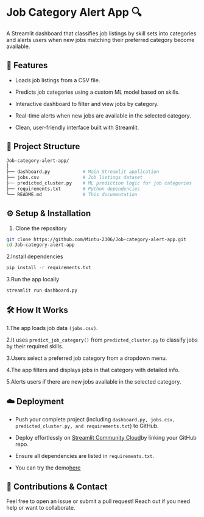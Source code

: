 # Job Category Alert App 🔍
A Streamlit dashboard that classifies job listings by skill sets into categories and alerts users when new jobs matching their preferred category become available.
## 🚀 Features
- Loads job listings from a CSV file.

- Predicts job categories using a custom ML model based on skills.

- Interactive dashboard to filter and view jobs by category.

- Real-time alerts when new jobs are available in the selected category.

- Clean, user-friendly interface built with Streamlit.
## 📂 Project Structure
```bash
Job-category-alert-app/
│
├── dashboard.py            # Main Streamlit application
├── jobs.csv                # Job listings dataset
├── predicted_cluster.py    # ML prediction logic for job categories
├── requirements.txt        # Python dependencies
└── README.md               # This documentation
```
## ⚙️ Setup & Installation
1. Clone the repository
```bash
git clone https://github.com/Mintu-2306/Job-category-alert-app.git
cd Job-category-alert-app
```
2.Install dependencies
```bash
pip install -r requirements.txt
```
3.Run the app locally
```bash
streamlit run dashboard.py
```
## 🛠️ How It Works

1.The app loads job data ```(jobs.csv)```.

2.It uses ```predict_job_category()``` from ```predicted_cluster.py``` to classify jobs by their required skills.

3.Users select a preferred job category from a dropdown menu.

4.The app filters and displays jobs in that category with detailed info.

5.Alerts users if there are new jobs available in the selected category.
## ☁️ Deployment
- Push your complete project (including ```dashboard.py, jobs.csv, predicted_cluster.py, and requirements.txt```) to GitHub.

- Deploy effortlessly on [Streamlit Community Cloud](https://streamlit.io/cloud)by linking your GitHub repo.

- Ensure all dependencies are listed in ```requirements.txt```.
- You can try the demo[here](https://job-category-alert-app-nxtkazm8apmpsrlfazjkxj.streamlit.app/)
 ## 🤝 Contributions & Contact
Feel free to open an issue or submit a pull request!
Reach out if you need help or want to collaborate.
